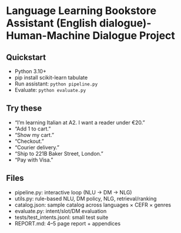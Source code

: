 # Language Learning Bookstore Assistant (English dialogue)-Human-Machine Dialogue Project

## Quickstart
- Python 3.10+
- pip install scikit-learn tabulate
- Run assistant: `python pipeline.py`
- Evaluate: `python evaluate.py`

## Try these
- “I’m learning Italian at A2. I want a reader under €20.”
- “Add 1 to cart.”
- “Show my cart.”
- “Checkout.”
- “Courier delivery.”
- “Ship to 221B Baker Street, London.”
- “Pay with Visa.”

## Files
- pipeline.py: interactive loop (NLU → DM → NLG)
- utils.py: rule-based NLU, DM policy, NLG, retrieval/ranking
- catalog.json: sample catalog across languages × CEFR × genres
- evaluate.py: intent/slot/DM evaluation
- tests/test_intents.jsonl: small test suite
- REPORT.md: 4–5 page report + appendices
